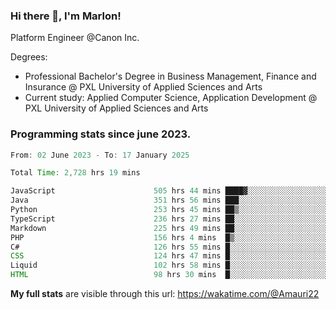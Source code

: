 
### Hi there 👋, I'm Marlon!

Platform Engineer @Canon Inc.

Degrees: 
- Professional Bachelor's Degree in Business Management, Finance and Insurance @ PXL University of Applied Sciences and Arts
- Current study: Applied Computer Science, Application Development @ PXL University of Applied Sciences and Arts

### Programming stats since june 2023.
<!--START_SECTION:waka-->

```java
From: 02 June 2023 - To: 17 January 2025

Total Time: 2,728 hrs 19 mins

JavaScript                      505 hrs 44 mins ████▓░░░░░░░░░░░░░░░░░░░░   18.15 %
Java                            351 hrs 56 mins ███░░░░░░░░░░░░░░░░░░░░░░   12.63 %
Python                          253 hrs 45 mins ██▒░░░░░░░░░░░░░░░░░░░░░░   09.11 %
TypeScript                      236 hrs 27 mins ██░░░░░░░░░░░░░░░░░░░░░░░   08.49 %
Markdown                        225 hrs 49 mins ██░░░░░░░░░░░░░░░░░░░░░░░   08.11 %
PHP                             156 hrs 4 mins  █▒░░░░░░░░░░░░░░░░░░░░░░░   05.60 %
C#                              126 hrs 55 mins █░░░░░░░░░░░░░░░░░░░░░░░░   04.56 %
CSS                             124 hrs 47 mins █░░░░░░░░░░░░░░░░░░░░░░░░   04.48 %
Liquid                          102 hrs 58 mins █░░░░░░░░░░░░░░░░░░░░░░░░   03.70 %
HTML                            98 hrs 30 mins  █░░░░░░░░░░░░░░░░░░░░░░░░   03.54 %
```

<!--END_SECTION:waka-->
**My full stats** are visible through this url: https://wakatime.com/@Amauri22
